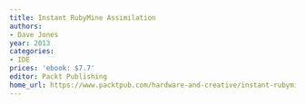 ```yaml
---
title: Instant RubyMine Assimilation
authors:
- Dave Jones
year: 2013
categories:
- IDE
prices: 'ebook: $7.7'
editor: Packt Publishing
home_url: https://www.packtpub.com/hardware-and-creative/instant-rubymine-assimilation-instant
---
```

